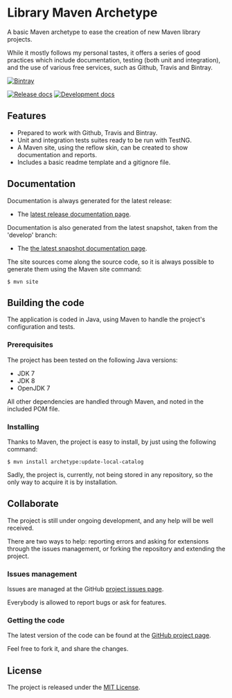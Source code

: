 # Library Maven Archetype

A basic Maven archetype to ease the creation of new Maven library projects.

While it mostly follows my personal tastes, it offers a series of good practices which include documentation, testing (both unit and integration), and the use of various free services, such as Github, Travis and Bintray.

[![Bintray](https://api.bintray.com/packages/bernardo-mg/maven/java-patterns/images/download.svg)][bintray-repo]

[![Release docs](https://img.shields.io/badge/docs-release-blue.svg)][site-release]
[![Development docs](https://img.shields.io/badge/docs-develop-blue.svg)][site-develop]

## Features

- Prepared to work with Github, Travis and Bintray.
- Unit and integration tests suites ready to be run with TestNG.
- A Maven site, using the reflow skin, can be created to show documentation and reports.
- Includes a basic readme template and a gitignore file.

## Documentation
Documentation is always generated for the latest release:

- The [latest release documentation page][site-release].

Documentation is also generated from the latest snapshot, taken from the 'develop' branch:

- The [the latest snapshot documentation page][site-develop].

The site sources come along the source code, so it is always possible to generate them using the Maven site command:

```
$ mvn site
```

## Building the code
The application is coded in Java, using Maven to handle the project's configuration and tests.

### Prerequisites
The project has been tested on the following Java versions:
* JDK 7
* JDK 8
* OpenJDK 7

All other dependencies are handled through Maven, and noted in the included POM file.

### Installing

Thanks to Maven, the project is easy to install, by just using the following command:

```
$ mvn install archetype:update-local-catalog
```

Sadly, the project is, currently, not being stored in any repository, so the only way to acquire it is by installation.

## Collaborate

The project is still under ongoing development, and any help will be well received.

There are two ways to help: reporting errors and asking for extensions through the issues management, or forking the repository and extending the project.

### Issues management
Issues are managed at the GitHub [project issues page][issues].

Everybody is allowed to report bugs or ask for features.

### Getting the code
The latest version of the code can be found at the [GitHub project page][scm].

Feel free to fork it, and share the changes.

## License
The project is released under the [MIT License][license].

[bintray-repo]: https://bintray.com/bernardo-mg/maven/library-maven-archetype/view
[issues]: https://github.com/Bernardo-MG/library-maven-archetype/issues
[license]: http://www.opensource.org/licenses/mit-license.php
[scm]: http://github.com/Bernardo-MG/library-maven-archetype
[site-develop]: http://docs.wandrell.com/development/maven/library-maven-archetype
[site-release]: http://docs.wandrell.com/maven/library-maven-archetype
